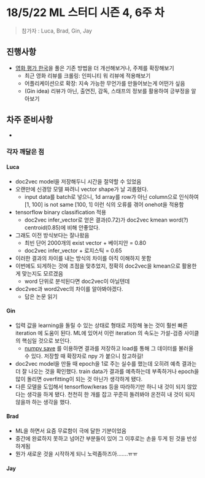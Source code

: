 # 18/5/22 ML 스터디 시즌 4, 6주 차

> 참가자 : Luca, Brad, Gin, Jay

## 진행사항

* [영화 평가 한국](https://github.com/e9t/nsmc/)을 풀은 기존 방법을 더 개선해보거나, 주제를 확장해보기
  * 최근 영화 리뷰를 크롤링: 인피니티 워 리뷰에 적용해보기
  * 어플리케이션으로 확장: 지속 가능한 무언가를 만들어보는게 어떤가 싶음
  * (Gin idea) 리뷰가 아닌, 출연진, 감독, 스태프의 정보를 활용하여 긍부정을 알아보기

## 차주 준비사항

*

### 각자 깨달은 점

#### Luca

* doc2vec model을 저장해두니 시간을 절약할 수 있었음
* 오랜만에 신경망 모델 짜려니 vector shape가 날 괴롭혔다.
  * input data를 batch로 넣으니, 1d array를 row가 아닌 column으로 인식하여 [1, 100] is not same [100, 1] 이런 식의 오류를 겪어 onehot을 적용함
* tensorflow binary classification 적용
  * doc2vec infer_vector로 얻은 결과(0.72)가 doc2vec kmean word(?) centroid(0.85)에 비해 안좋았다.
* 그래도 이전 방식보다는 잘나왔음
  * 최빈 단어 2000개의 exist vector + 베이지안 = 0.80
  * doc2vec infer_vector + 로지스틱 = 0.65
* 이러한 결과의 차이를 내는 방식의 차이를 아직 이해하지 못함
* 이번에도 되게하는 것에 초점을 맞추었지, 정확히 doc2vec을 kmean으로 활용한게 맞는지도 모르겠음
  * word 단위로 분석된다면 doc2vec이 아닐텐데
* doc2vec과 word2vec의 차이를 알아봐야겠다.
  * 답은 논문 읽기

#### Gin

* 입력 값을 learning을 돌릴 수 있는 상태로 형태로 저장해 놓는 것이 훨씬 빠른 iteration 에 도움이 된다. ML에 있어서 이런 iteration 의 속도는 가설-검증 사이클의 핵심일 것으로 보인다.
  * [numpy save](https://docs.scipy.org/doc/numpy/reference/generated/numpy.save.html) 를 이용하면 결과를 저장하고 load를 통해 그 데이터를 불러올 수 있다. 저장할 때 확장자로 npy 가 붙으니 참고하길!
* doc2vec model을 만들 때 epoch을 1로 주는 실수를 했는데 오히려 예측 결과는 더 잘 나오는 것을 확인했다. train data가 결과를 예측하는데 부족하거나 epoch을 많이 돌리면 overfitting이 되는 것 아닌가 생각하게 됐다.
* 다른 모델을 도입해서 tensorflow/keras 등을 따라하기만 하니 내 것이 되지 않았다는 생각을 하게 됐다. 천천히 한 개를 잡고 꾸준히 돌려봐야 온전히 내 것이 되지 않을까 하는 생각을 했다.


#### Brad
* ML을 하면서 요즘 무료함이 극에 달한 기분이었음
* 중간에 완료하지 못하고 넘어간 부분들이 있어 그 이후로는 손을 두게 된 것을 반성하게됨
* 뭔가 새로운 것을 시작하게 되니 노력좀하즈아.......ㅠㅠ

#### Jay
